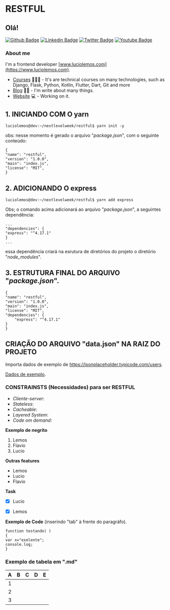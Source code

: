 # RESTFUL
## Olá!

[![Github Badge](https://img.shields.io/badge/-Github-000?style=flat-square&logo=Github&logoColor=white&link=https://github.com/luciolemos)](https://github.com/luciolemos)
[![Linkedin Badge](https://img.shields.io/badge/-LinkedIn-blue?style=flat-square&logo=Linkedin&logoColor=white&link=https://www.linkedin.com/in/lucio-lemos-a550441a1/)](https://www.linkedin.com/in/lucio-lemos-a550441a1/)
[![Twitter Badge](https://img.shields.io/badge/-Twitter-1ca0f1?style=flat-square&labelColor=1ca0f1&logo=twitter&logoColor=white&link=https://twitter.com/lucciolemos)](https://twitter.com/lucciolemos)
[![Youtube Badge](https://img.shields.io/badge/-YouTube-ff0000?style=flat-square&labelColor=ff0000&logo=youtube&logoColor=white&link=https://studio.youtube.com/channel/UCrNM1nr2nw0lSqMD10m6rLw)](https://studio.youtube.com/channel/UCrNM1nr2nw0lSqMD10m6rLw)

### About me
I'm a frontend developer [www.luciolemos.com](https://www.luciolemos.com).

- [Courses](https://www.treinaweb.com.br/cursos-online?q=fagner+pinheiro) 👨🏼‍🏫 - It's are technical courses on many technologies, such as Django, Flask, Python, Kotlin, Flutter, Dart, Git and more
- [Blog](https://www.treinaweb.com.br/blog/author/fagner-pinheiro/) ✍🏼 - I'm write about many things.
- [Website](https://fagnerpsantos.dev/) 💻 - Working on it.

## 1. INICIANDO COM O yarn
    luciolemos@dev:~/nextlevelweek/restful$ yarn init -y
obs: nesse momento é gerado o arquivo "_package.json_", com o seguinte conteúdo: 
    
    {
    "name": "restful",
    "version": "1.0.0",
    "main": "index.js",
    "license": "MIT",                             
    }


## 2. ADICIONANDO O express

    luciolemos@dev:~/nextlevelweek/restful$ yarn add express
Obs; o comando acima adicionará ao arquivo "_package.json_", a seguintes dependência:

    ...
    "dependencies": {
    "express": "^4.17.1"
    }
    ...
essa dependência criará na esrutura de diretórios do projeto o diretório "_node_modules_".

## 3. ESTRUTURA FINAL DO ARQUIVO "_package.json_".
    {
    "name": "restful",
    "version": "1.0.0",
    "main": "index.js",
    "license": "MIT",
    "dependencies": {
        "express": "^4.17.1"
    }
    }

## CRIAÇÃO DO ARQUIVO "data.json" NA RAIZ DO PROJETO
Importa dados de exemplo de https://jsonplaceholder.typicode.com/users.

[Dados de exemplo](https://jsonplaceholder.typicode.com/users).


### CONSTRAINSTS (Necessidades) para ser RESTFUL
- _Cliente-server_:
- _Stateless_:
- _Cacheable_:
- _Layered System_:
- _Code om demand_:

**Exemplo de negrito**
1. Lemos
2. Flavio
3. Lucio

**Outras features**
- Lemos
- Lucio
- Flavio

**Task**

- [x]  Lucio

- [x]  Lemos


**Exemplo de Code** (inserindo "tab" à frente do paragráfo).

    function testando( ) 
    {
    var x="exelente";
    console.log;
    }
    

### Exemplo de tabela em ".md"
| A | B | C | D | E |
|:-:|:-:|:-:|:-:|:-:|
| 1 |   |   |   |   |
| 2 |   |   |   |   |
| 3 |   |   |   |   |




